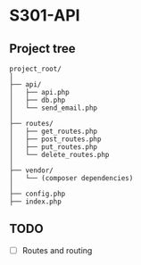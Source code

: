 # S301-API

## Project tree

    project_root/
    │
    ├── api/
    │   ├── api.php
    │   ├── db.php
    │   └── send_email.php
    │
    ├── routes/
    │   ├── get_routes.php
    │   ├── post_routes.php
    │   ├── put_routes.php
    │   └── delete_routes.php
    │
    ├── vendor/
    │   └── (composer dependencies)
    │
    ├── config.php
    ├── index.php

## TODO

- [ ] Routes and routing
